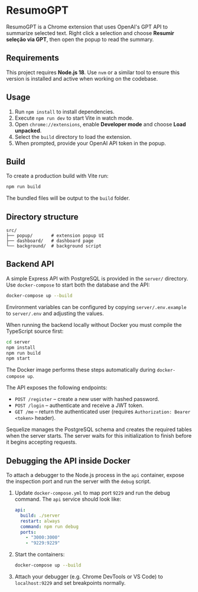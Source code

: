 # ResumoGPT

ResumoGPT is a Chrome extension that uses OpenAI's GPT API to summarize selected text. Right click a selection and choose **Resumir seleção via GPT**, then open the popup to read the summary.

## Requirements

This project requires **Node.js 18**. Use `nvm` or a similar tool to ensure this version is installed and active when working on the codebase.

## Usage

1. Run `npm install` to install dependencies.
2. Execute `npm run dev` to start Vite in watch mode.
3. Open `chrome://extensions`, enable **Developer mode** and choose **Load unpacked**.
4. Select the `build` directory to load the extension.
5. When prompted, provide your OpenAI API token in the popup.

## Build

To create a production build with Vite run:

```bash
npm run build
```

The bundled files will be output to the `build` folder.

## Directory structure

```
src/
├── popup/       # extension popup UI
├── dashboard/   # dashboard page
└── background/  # background script
```

## Backend API

A simple Express API with PostgreSQL is provided in the `server/` directory. Use `docker-compose` to start both the database and the API:

```bash
docker-compose up --build
```

Environment variables can be configured by copying `server/.env.example` to `server/.env` and adjusting the values.

When running the backend locally without Docker you must compile the TypeScript source first:

```bash
cd server
npm install
npm run build
npm start
```

The Docker image performs these steps automatically during `docker-compose up`.

The API exposes the following endpoints:

- `POST /register` – create a new user with hashed password.
- `POST /login` – authenticate and receive a JWT token.
- `GET /me` – return the authenticated user (requires `Authorization: Bearer <token>` header).

Sequelize manages the PostgreSQL schema and creates the required tables when the server starts.
The server waits for this initialization to finish before it begins accepting requests.

## Debugging the API inside Docker

To attach a debugger to the Node.js process in the `api` container, expose the
inspection port and run the server with the `debug` script.

1. Update `docker-compose.yml` to map port `9229` and run the debug command.
   The `api` service should look like:

   ```yaml
   api:
     build: ./server
     restart: always
     command: npm run debug
     ports:
       - "3000:3000"
       - "9229:9229"
   ```

2. Start the containers:

   ```bash
   docker-compose up --build
   ```

3. Attach your debugger (e.g. Chrome DevTools or VS Code) to
   `localhost:9229` and set breakpoints normally.
